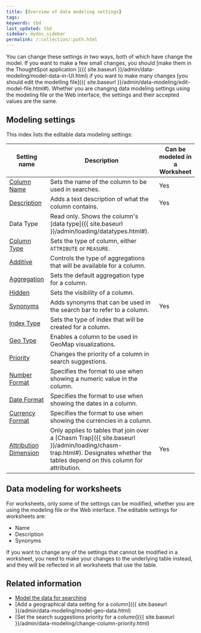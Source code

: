 ```yaml
---
title: [Overview of data modeling settings]
tags:
keywords: tbd
last_updated: tbd
sidebar: mydoc_sidebar
permalink: /:collection/:path.html
---
```


You can change these settings in two ways, both of which have change the model. If you want to make a few small changes, you should [make them in the ThoughtSpot application ]({{ site.baseurl }}/admin/data-modeling/model-data-in-UI.html) if you want to make many changes [you should edit the modelling file]({{ site.baseurl }}/admin/data-modeling/edit-model-file.html#). Whether you are changing data modeling settings using the modeling file or the Web interface, the settings and their accepted values are the same.

## Modeling settings

This index lists the editable data modeling settings:

|Setting name|Description|Can be modeled in a Worksheet|
|------------|-----------|-----------------------------|
|[Column Name](change-column-basics.html#change-the-column-name#)|Sets the name of the column to be used in searches.|Yes|
|[Description](change-column-basics.html#change-column-description)|Adds a text description of what the column contains.|Yes|
|Data Type|Read only. Shows the column's [data type]({{ site.baseurl }}/admin/loading/datatypes.html#).| |
|[Column Type](change-column-basics.html#change-column-type)|Sets the type of column, either `ATTRIBUTE` or `MEASURE`.| |
|[Additive](change-aggreg-additive.html#)|Controls the type of aggregations that will be available for a column.| |
|[Aggregation](change-aggreg-additive.html#)|Sets the default aggregation type for a column.| |
|[Hidden](change-visibility-synonym.html#)|Sets the visibility of a column.| |
|[Synonyms](change-visibility-synonym.html#)|Adds synonyms that can be used in the search bar to refer to a column.|Yes|
|[Index Type](change-index.html#)|Sets the type of index that will be created for a column.| |
|[Geo Type](model-geo-data.html#)|Enables a column to be used in GeoMap visualizations.| |
|[Priority](change-column-priority.html#)|Changes the priority of a column in search suggestions.| |
|[Number Format](set-format-pattern-numbers.html#)|Specifies the format to use when showing a numeric value in the column.| |
|[Date Format](set-format-pattern-numbers.html#date-format)|Specifies the format to use when showing the dates in a column.| |
|[Currency Format](set-format-pattern-numbers.html#set-currency-format)|Specifies the format to use when showing the currencies in a column.| |
|[Attribution Dimension](attributable-dimension.html#)|Only applies to tables that join over a [Chasm Trap]({{ site.baseurl }}/admin/loading/chasm-trap.html#). Designates whether the tables depend on this column for attribution.|Yes|

## Data modeling for worksheets

For worksheets, only some of the settings can be modified, whether you are using
the modeling file or the Web interface. The editable settings for worksheets
are:

-   Name
-   Description
-   Synonyms

If you want to change any of the settings that cannot be modified in a
worksheet, you need to make your changes to the underlying table instead, and
they will be reflected in all worksheets that use the table.

## Related information  

- [Model the data for searching](semantic-modeling.html#)
- [Add a geographical data setting for a column]({{ site.baseurl }}/admin/data-modeling/model-geo-data.html)  
- [Set the search suggestions priority for a column]({{ site.baseurl }}/admin/data-modeling/change-column-priority.html)  
